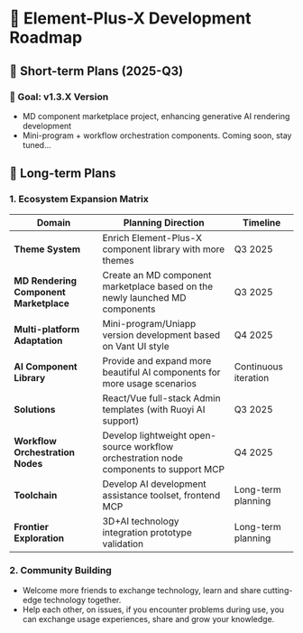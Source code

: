 # 🚀 Element-Plus-X Development Roadmap

## 📅 Short-term Plans (2025-Q3)

### 🎯 Goal: v1.3.X Version

- MD component marketplace project, enhancing generative AI rendering development
- Mini-program + workflow orchestration components. Coming soon, stay tuned...

## 🌱 Long-term Plans

### 1. Ecosystem Expansion Matrix

| Domain                                 | Planning Direction                                                                    | Timeline             |
| -------------------------------------- | ------------------------------------------------------------------------------------- | -------------------- |
| **Theme System**                       | Enrich Element-Plus-X component library with more themes                              | Q3 2025              |
| **MD Rendering Component Marketplace** | Create an MD component marketplace based on the newly launched MD components          | Q3 2025              |
| **Multi-platform Adaptation**          | Mini-program/Uniapp version development based on Vant UI style                        | Q4 2025              |
| **AI Component Library**               | Provide and expand more beautiful AI components for more usage scenarios              | Continuous iteration |
| **Solutions**                          | React/Vue full-stack Admin templates (with Ruoyi AI support)                          | Q3 2025              |
| **Workflow Orchestration Nodes**       | Develop lightweight open-source workflow orchestration node components to support MCP | Q4 2025              |
| **Toolchain**                          | Develop AI development assistance toolset, frontend MCP                               | Long-term planning   |
| **Frontier Exploration**               | 3D+AI technology integration prototype validation                                     | Long-term planning   |

### 2. Community Building

- Welcome more friends to exchange technology, learn and share cutting-edge technology together.
- Help each other, on issues, if you encounter problems during use, you can exchange usage experiences, share and grow your knowledge.
